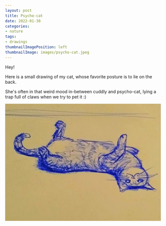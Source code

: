 ```yaml
---
layout: post
title: Psycho-cat
date: 2022-01-30
categories: 
- nature
tags: 
- drawings
thumbnailImagePosition: left
thumbnailImage: images/psycho-cat.jpeg
---
```


Hey!

Here is a small drawing of my cat, whose favorite posture is to lie on the back.

She's often in that weird mood in-between cuddly and psycho-cat, 
lying a trap full of claws when we try to pet it :)

![psycho-cat](/images/psycho-cat.jpeg)



